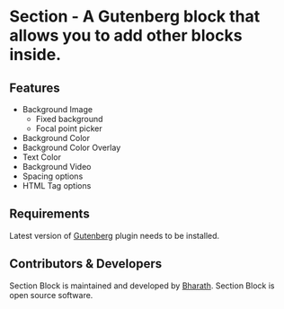 # Section - A Gutenberg block that allows you to add other blocks inside.

## Features

- Background Image
 	- Fixed background
 	- Focal point picker
- Background Color
- Background Color Overlay
- Text Color
- Background Video
- Spacing options
- HTML Tag options

## Requirements

Latest version of [Gutenberg](https://github.com/WordPress/gutenberg) plugin needs to be installed.

## Contributors & Developers

Section Block is maintained and developed by [Bharath](https://github.com/bharath/). Section Block is open source software.
